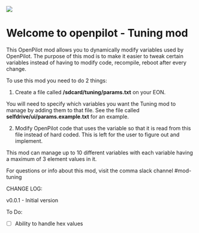 [![](https://i.imgur.com/UetIFyH.jpg)](#)

Welcome to openpilot - Tuning mod
======

This OpenPilot mod allows you to dynamically modify variables used by OpenPilot.
The purpose of this mod is to make it easier to tweak certain variables instead of
having to modify code, recompile, reboot after every change.

To use this mod you need to do 2 things:

1. Create a file called **/sdcard/tuning/params.txt** on your EON.

You will need to specify which variables you want the Tuning mod to manage by adding them to that file.  See the file called **selfdrive/ui/params.example.txt** for an example.

2. Modify OpenPilot code that uses the variable so that it is read from this file instead of hard coded.  This is left for the user to figure out and implement.

This mod can manage up to 10 different variables with each variable having a maximum of 3 element values in it.

For questions or info about this mod, visit the comma slack channel #mod-tuning

CHANGE LOG:

v0.0.1 - Initial version

To Do:
- [ ] Ability to handle hex values
